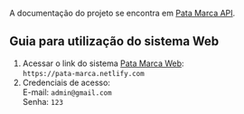 A documentação do projeto se encontra em [Pata Marca API](https://gitlab.com/senac_pos-tcc_desenvolvimento-web-mobile-2019/projeto_tcc-7/pata-marca-api).

## Guia para utilização do sistema Web

1.  Acessar o link do sistema [Pata Marca Web](https://pata-marca.netlify.com/): <br />
    `https://pata-marca.netlify.com`
2.  Credenciais de acesso: <br />
    E-mail: `admin@gmail.com` <br />
    Senha: `123`
